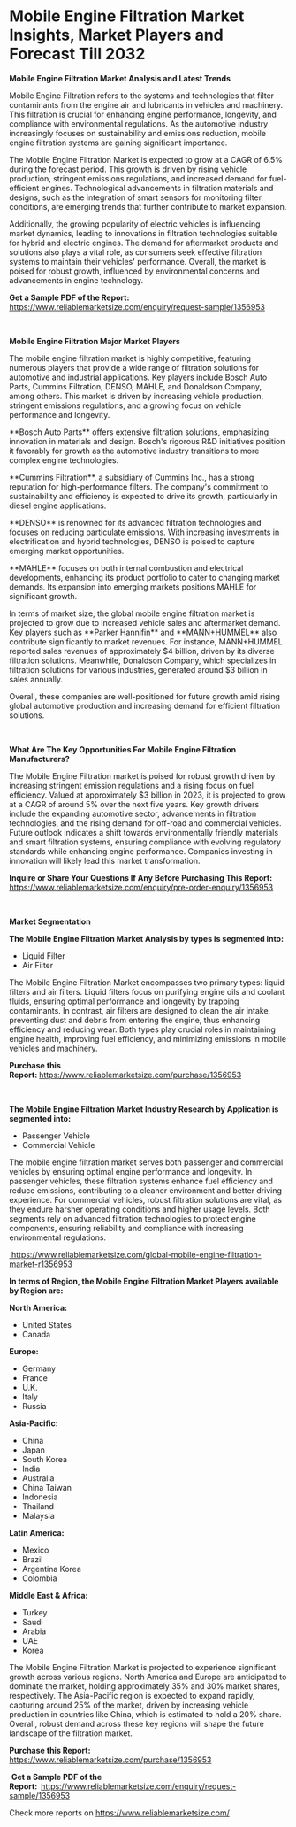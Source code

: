 <p><h1>Mobile Engine Filtration Market Insights, Market Players and Forecast Till 2032</h1></p><p><strong>Mobile Engine Filtration Market Analysis and Latest Trends</strong></p>
<p><p>Mobile Engine Filtration refers to the systems and technologies that filter contaminants from the engine air and lubricants in vehicles and machinery. This filtration is crucial for enhancing engine performance, longevity, and compliance with environmental regulations. As the automotive industry increasingly focuses on sustainability and emissions reduction, mobile engine filtration systems are gaining significant importance.</p><p>The Mobile Engine Filtration Market is expected to grow at a CAGR of 6.5% during the forecast period. This growth is driven by rising vehicle production, stringent emissions regulations, and increased demand for fuel-efficient engines. Technological advancements in filtration materials and designs, such as the integration of smart sensors for monitoring filter conditions, are emerging trends that further contribute to market expansion.</p><p>Additionally, the growing popularity of electric vehicles is influencing market dynamics, leading to innovations in filtration technologies suitable for hybrid and electric engines. The demand for aftermarket products and solutions also plays a vital role, as consumers seek effective filtration systems to maintain their vehicles' performance. Overall, the market is poised for robust growth, influenced by environmental concerns and advancements in engine technology.</p></p>
<p><strong>Get a Sample PDF of the Report:&nbsp;</strong> <a href="https://www.reliablemarketsize.com/enquiry/request-sample/1356953?utm_campaign=3345&utm_medium=2&utm_source=Github&utm_content=ia&utm_term=11042025&utm_id=mobile-engine-filtration">https://www.reliablemarketsize.com/enquiry/request-sample/1356953</a></p>
<p>&nbsp;</p>
<p><strong>Mobile Engine Filtration Major Market Players</strong></p>
<p><p>The mobile engine filtration market is highly competitive, featuring numerous players that provide a wide range of filtration solutions for automotive and industrial applications. Key players include Bosch Auto Parts, Cummins Filtration, DENSO, MAHLE, and Donaldson Company, among others. This market is driven by increasing vehicle production, stringent emissions regulations, and a growing focus on vehicle performance and longevity.</p><p>**Bosch Auto Parts** offers extensive filtration solutions, emphasizing innovation in materials and design. Bosch's rigorous R&D initiatives position it favorably for growth as the automotive industry transitions to more complex engine technologies.</p><p>**Cummins Filtration**, a subsidiary of Cummins Inc., has a strong reputation for high-performance filters. The company's commitment to sustainability and efficiency is expected to drive its growth, particularly in diesel engine applications.</p><p>**DENSO** is renowned for its advanced filtration technologies and focuses on reducing particulate emissions. With increasing investments in electrification and hybrid technologies, DENSO is poised to capture emerging market opportunities.</p><p>**MAHLE** focuses on both internal combustion and electrical developments, enhancing its product portfolio to cater to changing market demands. Its expansion into emerging markets positions MAHLE for significant growth.</p><p>In terms of market size, the global mobile engine filtration market is projected to grow due to increased vehicle sales and aftermarket demand. Key players such as **Parker Hannifin** and **MANN+HUMMEL** also contribute significantly to market revenues. For instance, MANN+HUMMEL reported sales revenues of approximately $4 billion, driven by its diverse filtration solutions. Meanwhile, Donaldson Company, which specializes in filtration solutions for various industries, generated around $3 billion in sales annually.</p><p>Overall, these companies are well-positioned for future growth amid rising global automotive production and increasing demand for efficient filtration solutions.</p></p>
<p>&nbsp;</p>
<p><strong>What Are The Key Opportunities For Mobile Engine Filtration Manufacturers?</strong></p>
<p><p>The Mobile Engine Filtration market is poised for robust growth driven by increasing stringent emission regulations and a rising focus on fuel efficiency. Valued at approximately $3 billion in 2023, it is projected to grow at a CAGR of around 5% over the next five years. Key growth drivers include the expanding automotive sector, advancements in filtration technologies, and the rising demand for off-road and commercial vehicles. Future outlook indicates a shift towards environmentally friendly materials and smart filtration systems, ensuring compliance with evolving regulatory standards while enhancing engine performance. Companies investing in innovation will likely lead this market transformation.</p></p>
<p><strong>Inquire or Share Your Questions If Any Before Purchasing This Report:</strong> <a href="https://www.reliablemarketsize.com/enquiry/pre-order-enquiry/1356953?utm_campaign=3345&utm_medium=2&utm_source=Github&utm_content=ia&utm_term=11042025&utm_id=mobile-engine-filtration">https://www.reliablemarketsize.com/enquiry/pre-order-enquiry/1356953</a></p>
<p>&nbsp;</p>
<p><strong>Market Segmentation</strong></p>
<p><strong>The Mobile Engine Filtration Market Analysis by types is segmented into:</strong></p>
<p><ul><li>Liquid Filter</li><li>Air Filter</li></ul></p>
<p><p>The Mobile Engine Filtration Market encompasses two primary types: liquid filters and air filters. Liquid filters focus on purifying engine oils and coolant fluids, ensuring optimal performance and longevity by trapping contaminants. In contrast, air filters are designed to clean the air intake, preventing dust and debris from entering the engine, thus enhancing efficiency and reducing wear. Both types play crucial roles in maintaining engine health, improving fuel efficiency, and minimizing emissions in mobile vehicles and machinery.</p></p>
<p><strong>Purchase this Report:&nbsp;</strong><a href="https://www.reliablemarketsize.com/purchase/1356953?utm_campaign=3345&utm_medium=2&utm_source=Github&utm_content=ia&utm_term=11042025&utm_id=mobile-engine-filtration">https://www.reliablemarketsize.com/purchase/1356953</a></p>
<p>&nbsp;</p>
<p><strong>The Mobile Engine Filtration Market Industry Research by Application is segmented into:</strong></p>
<p><ul><li>Passenger Vehicle</li><li>Commercial Vehicle</li></ul></p>
<p><p>The mobile engine filtration market serves both passenger and commercial vehicles by ensuring optimal engine performance and longevity. In passenger vehicles, these filtration systems enhance fuel efficiency and reduce emissions, contributing to a cleaner environment and better driving experience. For commercial vehicles, robust filtration solutions are vital, as they endure harsher operating conditions and higher usage levels. Both segments rely on advanced filtration technologies to protect engine components, ensuring reliability and compliance with increasing environmental regulations.</p></p>
<p><a href="https://www.reliablemarketsize.com/global-mobile-engine-filtration-market-r1356953?utm_campaign=3345&utm_medium=2&utm_source=Github&utm_content=ia&utm_term=11042025&utm_id=mobile-engine-filtration">&nbsp;https://www.reliablemarketsize.com/global-mobile-engine-filtration-market-r1356953</a></p>
<p><strong>In terms of Region, the Mobile Engine Filtration Market Players available by Region are:</strong></p>
<p>
    <p> <strong> North America: </strong>
        <ul>
            <li>United States</li>
            <li>Canada</li>
        </ul>
        </p> 
    <p> <strong> Europe: </strong>
        <ul>
            <li>Germany</li>
            <li>France</li>
            <li>U.K.</li>
            <li>Italy</li>
            <li>Russia</li>
        </ul>
        </p> 
    <p> <strong> Asia-Pacific: </strong>
        <ul>
            <li>China</li>
            <li>Japan</li>
            <li>South Korea</li>
            <li>India</li>
            <li>Australia</li>
            <li>China Taiwan</li>
            <li>Indonesia</li>
            <li>Thailand</li>
            <li>Malaysia</li>
        </ul>
        </p> 
    <p> <strong> Latin America: </strong>
        <ul>
            <li>Mexico</li>
            <li>Brazil</li>
            <li>Argentina Korea</li>
            <li>Colombia</li>
        </ul>
        </p> 
    <p> <strong> Middle East & Africa: </strong>
        <ul>
            <li>Turkey</li>
            <li>Saudi</li>
            <li>Arabia</li>
            <li>UAE</li>
            <li>Korea</li>
        </ul>
    </p>
    </p>
<p><p>The Mobile Engine Filtration Market is projected to experience significant growth across various regions. North America and Europe are anticipated to dominate the market, holding approximately 35% and 30% market shares, respectively. The Asia-Pacific region is expected to expand rapidly, capturing around 25% of the market, driven by increasing vehicle production in countries like China, which is estimated to hold a 20% share. Overall, robust demand across these key regions will shape the future landscape of the filtration market.</p></p>
<p><strong>Purchase this Report: </strong><a href="https://www.reliablemarketsize.com/purchase/1356953?utm_campaign=3345&utm_medium=2&utm_source=Github&utm_content=ia&utm_term=11042025&utm_id=mobile-engine-filtration">https://www.reliablemarketsize.com/purchase/1356953</a></p>
<p>&nbsp;<strong>Get a Sample PDF of the Report:&nbsp;&nbsp;</strong><a href="https://www.reliablemarketsize.com/enquiry/request-sample/1356953?utm_campaign=3345&utm_medium=2&utm_source=Github&utm_content=ia&utm_term=11042025&utm_id=mobile-engine-filtration">https://www.reliablemarketsize.com/enquiry/request-sample/1356953</a></p>
<p><strong></strong></p>
<p>Check more reports on <a href="https://www.reliablemarketsize.com/?utm_campaign=3345&utm_medium=2&utm_source=Github&utm_content=ia&utm_term=11042025&utm_id=mobile-engine-filtration">https://www.reliablemarketsize.com/</a></p>